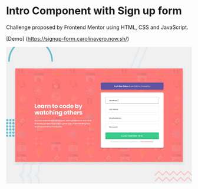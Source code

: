 # Intro Component with Sign up form

Challenge proposed by Frontend Mentor using HTML, CSS and JavaScript.

[Demo] (https://signup-form.carolinavero.now.sh/)

![Preview](./design/desktop-preview.jpg)

